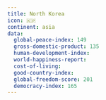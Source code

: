 ```yaml
---
title: North Korea
icon: 🇰🇵
continent: asia
data:
  global-peace-index: 149
  gross-domestic-product: 135
  human-development-index:
  world-happiness-report:
  cost-of-living:
  good-country-index:
  global-freedom-score: 201
  democracy-index: 165
---
```

